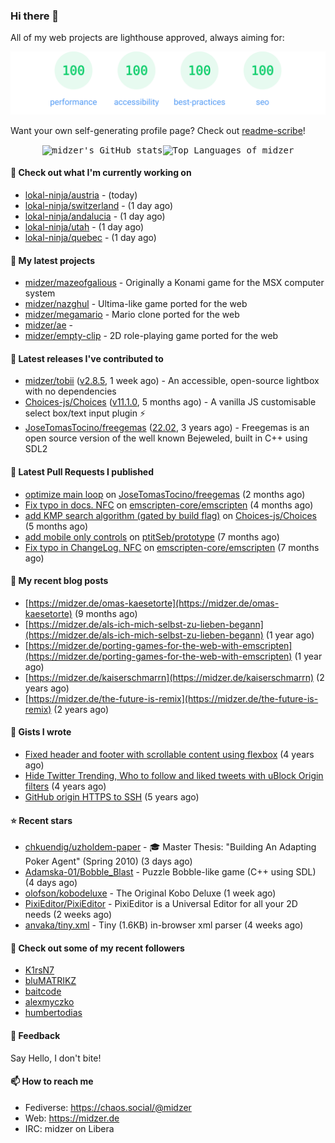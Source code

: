 ### Hi there 👋

All of my web projects are lighthouse approved, always aiming for:

<p align="center">
  <kbd><img src="https://github.com/midzer/midzer/blob/master/lighthouse.svg" alt="Lighthouse score 100s"></kbd>
</p>

Want your own self-generating profile page? Check out [readme-scribe](https://github.com/muesli/readme-scribe)!

<p align="center">
  <kbd><img src="https://github-readme-stats.vercel.app/api?username=midzer&show_icons=true&hide_title=true&hide_border=true&theme=tokyonight" alt="midzer's GitHub stats"><img height="165" src="https://github-readme-stats.vercel.app/api/top-langs/?username=midzer&layout=compact&langs_count=8&hide_border=true&theme=tokyonight" alt="Top Languages of midzer"></kbd>
</p>

#### 👷 Check out what I'm currently working on

- [lokal-ninja/austria](https://github.com/lokal-ninja/austria) -  (today)
- [lokal-ninja/switzerland](https://github.com/lokal-ninja/switzerland) -  (1 day ago)
- [lokal-ninja/andalucia](https://github.com/lokal-ninja/andalucia) -  (1 day ago)
- [lokal-ninja/utah](https://github.com/lokal-ninja/utah) -  (1 day ago)
- [lokal-ninja/quebec](https://github.com/lokal-ninja/quebec) -  (1 day ago)

#### 🌱 My latest projects

- [midzer/mazeofgalious](https://github.com/midzer/mazeofgalious) - Originally a Konami game for the MSX computer system
- [midzer/nazghul](https://github.com/midzer/nazghul) - Ultima-like game ported for the web
- [midzer/megamario](https://github.com/midzer/megamario) - Mario clone ported for the web
- [midzer/ae](https://github.com/midzer/ae) - 
- [midzer/empty-clip](https://github.com/midzer/empty-clip) - 2D role-playing game ported for the web

#### 🔭 Latest releases I've contributed to

- [midzer/tobii](https://github.com/midzer/tobii) ([v2.8.5](https://github.com/midzer/tobii/releases/tag/v2.8.5), 1 week ago) - An accessible, open-source lightbox with no dependencies
- [Choices-js/Choices](https://github.com/Choices-js/Choices) ([v11.1.0](https://github.com/Choices-js/Choices/releases/tag/v11.1.0), 5 months ago) - A vanilla JS customisable select box/text input plugin ⚡️
- [JoseTomasTocino/freegemas](https://github.com/JoseTomasTocino/freegemas) ([22.02](https://github.com/JoseTomasTocino/freegemas/releases/tag/22.02), 3 years ago) - Freegemas is an open source version of the well known Bejeweled, built in C&#43;&#43; using SDL2

#### 🔨 Latest Pull Requests I published

- [optimize main loop](https://github.com/JoseTomasTocino/freegemas/pull/45) on [JoseTomasTocino/freegemas](https://github.com/JoseTomasTocino/freegemas) (2 months ago)
- [Fix typo in docs. NFC](https://github.com/emscripten-core/emscripten/pull/24003) on [emscripten-core/emscripten](https://github.com/emscripten-core/emscripten) (4 months ago)
- [add KMP search algorithm (gated by build flag)](https://github.com/Choices-js/Choices/pull/1277) on [Choices-js/Choices](https://github.com/Choices-js/Choices) (5 months ago)
- [add mobile only controls](https://github.com/ptitSeb/prototype/pull/7) on [ptitSeb/prototype](https://github.com/ptitSeb/prototype) (7 months ago)
- [Fix typo in ChangeLog. NFC](https://github.com/emscripten-core/emscripten/pull/23319) on [emscripten-core/emscripten](https://github.com/emscripten-core/emscripten) (7 months ago)

#### 📜 My recent blog posts

- [https://midzer.de/omas-kaesetorte](https://midzer.de/omas-kaesetorte) (9 months ago)
- [https://midzer.de/als-ich-mich-selbst-zu-lieben-begann](https://midzer.de/als-ich-mich-selbst-zu-lieben-begann) (1 year ago)
- [https://midzer.de/porting-games-for-the-web-with-emscripten](https://midzer.de/porting-games-for-the-web-with-emscripten) (1 year ago)
- [https://midzer.de/kaiserschmarrn](https://midzer.de/kaiserschmarrn) (2 years ago)
- [https://midzer.de/the-future-is-remix](https://midzer.de/the-future-is-remix) (2 years ago)

#### 📓 Gists I wrote

- [Fixed header and footer with scrollable content using flexbox](https://gist.github.com/3893ce8c0bec6f805ec1a7bb3269775d) (4 years ago)
- [Hide Twitter Trending, Who to follow and liked tweets with uBlock Origin filters](https://gist.github.com/1afc39bdf5adbfe0020d1c2212b76b87) (4 years ago)
- [GitHub origin HTTPS to SSH](https://gist.github.com/3ceba8ad7d956e02d9e920b121d8d059) (5 years ago)

#### ⭐ Recent stars

- [chkuendig/uzholdem-paper](https://github.com/chkuendig/uzholdem-paper) - 🎓 Master Thesis: &#34;Building An Adapting Poker Agent&#34; (Spring 2010) (3 days ago)
- [Adamska-01/Bobble_Blast](https://github.com/Adamska-01/Bobble_Blast) - Puzzle Bobble-like game (C&#43;&#43; using SDL) (4 days ago)
- [olofson/kobodeluxe](https://github.com/olofson/kobodeluxe) - The Original Kobo Deluxe (1 week ago)
- [PixiEditor/PixiEditor](https://github.com/PixiEditor/PixiEditor) - PixiEditor is a Universal Editor for all your 2D needs (2 weeks ago)
- [anvaka/tiny.xml](https://github.com/anvaka/tiny.xml) - Tiny (1.6KB) in-browser xml parser (4 weeks ago)

#### 👯 Check out some of my recent followers

- [K1rsN7](https://github.com/K1rsN7)
- [bluMATRIKZ](https://github.com/bluMATRIKZ)
- [baitcode](https://github.com/baitcode)
- [alexmyczko](https://github.com/alexmyczko)
- [humbertodias](https://github.com/humbertodias)

#### 💬 Feedback

Say Hello, I don't bite!

#### 📫 How to reach me

- Fediverse: https://chaos.social/@midzer
- Web: https://midzer.de
- IRC: midzer on Libera
